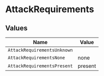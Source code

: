 # AttackRequirements


## Values

| Name                        | Value                       |
| --------------------------- | --------------------------- |
| `AttackRequirementsUnknown` |                             |
| `AttackRequirementsNone`    | none                        |
| `AttackRequirementsPresent` | present                     |